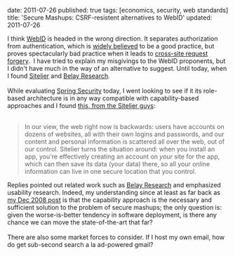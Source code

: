 date: 2011-07-26
published: true
tags: [economics, security, web standards]
title: 'Secure Mashups: CSRF-resistent alternatives to WebID'
updated: 2011-07-26


I think <a href="http://www.w3.org/wiki/WebID">WebID</a> is headed in the wrong direction.&nbsp;It separates authorization from authentication, which is <a href="http://en.wikipedia.org/wiki/Ambient_authority">widely believed</a> to be a good practice, but proves spectacularly bad practice when it leads to <a href="http://en.wikipedia.org/wiki/Cross-site_request_forgery">cross-site request forgery</a>.&nbsp;&nbsp;I have tried to explain my misgivings to the WebID proponents, but I didn't have much in the way of an alternative to suggest. Until today, when I found <a href="http://www.sitelier.com/">Sitelier</a> and&nbsp;<a href="https://sites.google.com/site/belayresearchproject/">Belay Research</a>.<br />
<br />
<a name='more'></a>While evaluating&nbsp;<a href="http://static.springsource.org/spring-security/site/index.html">Spring Security</a>&nbsp;today, I went looking to see if it its role-based architecture is in any way compatible with capability-based approaches and I found <a href="http://www.eros-os.org/pipermail/cap-talk/2011-July/014943.html">this, from the Sitelier guys</a>:<br />
<br />
<blockquote>
In our view, the web right now is backwards: users have accounts on dozens&nbsp;of websites, all with their own logins and passwords, and our content and&nbsp;personal information is scattered all over the web, out of our control.&nbsp;Sitelier turns the situation around: when you install an app, you're&nbsp;effectively creating an account on <i>your</i> site for the app, which can then&nbsp;save its data (your data) there, so all your online information can live in&nbsp;one secure location that you control.</blockquote>
Replies pointed out related work such as&nbsp;<a href="https://sites.google.com/site/belayresearchproject/">Belay Research</a>&nbsp;and emphasized usability research. Indeed, my understanding since at least as far back as <a href="http://www.w3.org/QA/2008/12/web_applications_security_requ.html">my Dec 2008 post</a> is that the capability approach is the necessary and sufficient solution to the problem of secure mashups; the only question is: given the worse-is-better tendency in software deployment, is there any chance we can move the state-of-the-art that far?<br />
<br />
There are also some market forces to consider. If I host my own email, how do get sub-second search a la ad-powered gmail?<br />
<br />
<br />